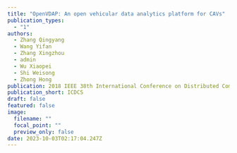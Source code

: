 ```yaml
---
title: "OpenVDAP: An open vehicular data analytics platform for CAVs"
publication_types:
  - "1"
authors:
  - Zhang Qingyang
  - Wang Yifan
  - Zhang Xingzhou
  - admin
  - Wu Xiaopei
  - Shi Weisong
  - Zhong Hong
publication: 2018 IEEE 38th International Conference on Distributed Computing Systems
publication_short: ICDCS
draft: false
featured: false
image:
  filename: ""
  focal_point: ""
  preview_only: false
date: 2023-10-03T02:17:04.247Z
---
```

